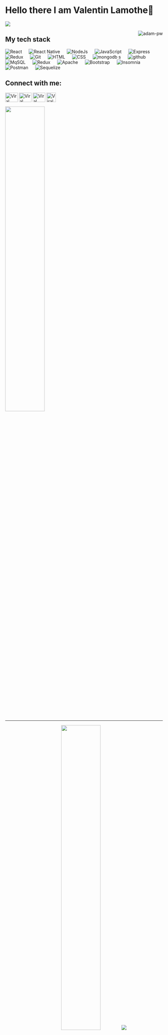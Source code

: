 # Hello there I am Valentin Lamothe👋

![](https://github.com/halfrost/halfrost/blob/master/icons/header_.png)


<p><img align="right" src="https://github.com/Adam-pw/Adam-pw/blob/main/animation_500_kxa883sd.gif" alt="adam-pw" /></p>

## My tech stack

<p align="left"> 

  <a> 
    <img alt="React" src="https://img.shields.io/badge/-React-black?logo=React&logoColor=orange">
  </a> 
  &emsp;
  <a> 
    <img alt="React Native" src="https://img.shields.io/badge/-React Native-orange?logo=react&Color=black">
  </a> 
  &emsp;
  <a> 
    <img alt="NodeJs" src="https://img.shields.io/badge/-NodeJS-black?logo=node.js&Color=orange">
  </a> 
  &emsp;
  <a> 
     <img alt="JavaScript" src="https://img.shields.io/badge/JavaScript-orange?logo=javascript&logoColor=black">
   </a>
  &emsp;
   <a>
    <img alt="Express" src="https://img.shields.io/badge/Express%20-black?logo=express&logoColor=orange">
  </a>
  &emsp;
  <a>
    <img alt="Redux" src="https://img.shields.io/badge/-Redux-orange?logo=redux&logoColor=black"/>
  </a>
  &emsp;
  <a>
    <img alt="Git" src="https://img.shields.io/badge/-git-black?logo=git&logoColor=orange"/>
  </a>
  &emsp;
  <a>
    <img alt="HTML" src="https://img.shields.io/badge/-Html-orange?logo=html5&logoColor=black"/>
  </a>
  &emsp;
  <a>
    <img alt="CSS" src="https://img.shields.io/badge/-Css-black?logo=css3&logoColor=orange"/>
  </a>
  &emsp;
  <a> 
     <img alt="mongodb" src="https://img.shields.io/badge/-mongoDb-orange?logo=mongodb&logoColor=black">
   </a>s
  &emsp;
  <a> 
    <img alt="github" src="https://img.shields.io/badge/-GitHub-black?logo=github&logoColor=orange">
  </a>
  &emsp;
  <a> 
     <img alt="MqSQL" src="https://img.shields.io/badge/-MqSQL-orange?logo=mysql&logoColor=black">
   </a>
  &emsp;
  <a>
    <img alt="Redux" src="https://img.shields.io/badge/-Redux-black?logo=redux&logoColor=orange"/>
  </a>
  &emsp;
  <a> 
     <img alt="Apache" src="https://img.shields.io/badge/-Apache-orange?logo=apache&logoColor=black">
   </a>
  &emsp;
  <a> 
     <img alt="Bootstrap" src="https://img.shields.io/badge/-Bootstrap-black?logo=bootstrap&logoColor=orange">
   </a>
  &emsp;
  <a> 
     <img alt="Insomnia" src="https://img.shields.io/badge/-Insomnia-orange?logo=insomnia&logoColor=black">
   </a>
  &emsp;
  <a> 
     <img alt="Postman" src="https://img.shields.io/badge/-Postman-black?logo=postman&logoColor=orange">
   </a>
  &emsp;
  <a> 
     <img alt="Sequelize" src="https://img.shields.io/badge/-Sequelize-orange?logo=sequelize&logoColor=black">
   </a>
  &emsp;
</p>


## Connect with me:
<p align="left">
  <a href="https://www.linkedin.com/in/valentin-lamothe-coulomme/" target="blank"><img align="center"
      src="https://raw.githubusercontent.com/rahuldkjain/github-profile-readme-generator/master/src/images/icons/Social/linked-in-alt.svg"
      alt="Viral Bhadeshiya" height="30" width="40" /></a>
  <a href="https://www.instagram.com/viralbhadeshiya/" target="blank"><img align="center"
      src="https://raw.githubusercontent.com/rahuldkjain/github-profile-readme-generator/master/src/images/icons/Social/instagram.svg"
      alt="Viral Bhadeshiya" height="30" width="40" /></a>
  <a href="https://www.hackerrank.com/viralrbhadeshiya" target="blank"><img align="center"
      src="https://raw.githubusercontent.com/rahuldkjain/github-profile-readme-generator/master/src/images/icons/Social/hackerrank.svg"
      alt="Viral Bhadeshiya" height="30" width="40" /></a>
  <a href="https://www.upwork.com/freelancers/~01b76da506f37dac94" target="blank"><img align="center"
      src="https://upload.wikimedia.org/wikipedia/commons/d/d2/Upwork-logo.svg"
      alt="Viral Bhadeshiya" height="30" width="auto" /></a>
</p>
 <img height="50%" width="auto" src ="https://github-readme-stats.vercel.app/api?username=valentinLamothe&show_icons=true&count_private=true&theme=darcula&hide_border=true&hide=issues,contribs&bg_color=00000000">

-----
<p align="center">
 
  <img height="50%" width="auto" src ="https://github-readme-stats.vercel.app/api/top-langs/?username=valentinLamothe&layout=compact&hide_border=true&theme=darcula&bg_color=00000000&langs_count=6&hide=jupyter%20notebook,tex,css,php">
  <img src ="https://github-readme-streak-stats.herokuapp.com?user=aveek-saha&theme=darcula&hide_border=true&background=FFFFFF00">
  <br>
  <br>
 </p>

